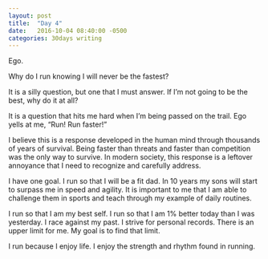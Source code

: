 ```yaml
---
layout: post
title:  "Day 4"
date:   2016-10-04 08:40:00 -0500
categories: 30days writing
---
```

Ego.

Why do I run knowing I will never be the fastest?

It is a silly question, but one that I must answer. If I’m not going to be the best, why do it at all?

It is a question that hits me hard when I’m being passed on the trail. Ego yells at me, “Run! Run faster!”

I believe this is a response developed in the human mind through thousands of years of survival. Being faster than threats and faster than competition was the only way to survive. In modern society, this response is a leftover annoyance that I need to recognize and carefully address.

I have one goal. I run so that I will be a fit dad. In 10 years my sons will start to surpass me in speed and agility. It is important to me that I am able to challenge them in sports and teach through my example of daily routines.

I run so that I am my best self. I run so that I am 1% better today than I was yesterday. I race against my past. I strive for personal records. There is an upper limit for me. My goal is to find that limit.

I run because I enjoy life. I enjoy the strength and rhythm found in running. 